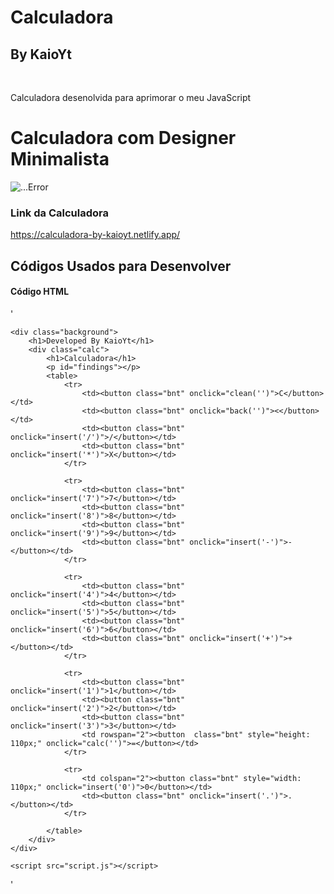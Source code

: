 # Calculadora
## By KaioYt
<br>
<p>Calculadora desenolvida para aprimorar o meu JavaScript</p>

<h1>Calculadora com Designer Minimalista</h1>

<div>
  <img src="https://user-images.githubusercontent.com/103225660/206946668-c9118e2d-96f3-455d-b65d-ca31dbc475bf.png" alt="...Error">
</div>

### Link da Calculadora
<a>https://calculadora-by-kaioyt.netlify.app/</a>


## Códigos Usados para Desenvolver

#### Código HTML

'
  <!DOCTYPE html>
<html lang="pt-br">
<head>
    <meta charset="UTF-8">
    <meta http-equiv="X-UA-Compatible" content="IE=edge">
    <meta name="viewport" content="width=device-width, initial-scale=1.0">
    <link rel="stylesheet" href="css/style.css">
    <link href="https://fonts.googleapis.com/css2?family=Rubik+Vinyl&display=swap" rel="stylesheet">
    <link href="https://fonts.googleapis.com/css2?family=Poppins:wght@500&display=swap" rel="stylesheet">
    <title>Calculadora</title>
</head>
<body>

    <div class="background">
        <h1>Developed By KaioYt</h1>
        <div class="calc">
            <h1>Calculadora</h1>
            <p id="findings"></p>
            <table>
                <tr>
                    <td><button class="bnt" onclick="clean('')">C</button></td>
                    <td><button class="bnt" onclick="back('')"><</button></td>
                    <td><button class="bnt" onclick="insert('/')">/</button></td>
                    <td><button class="bnt" onclick="insert('*')">X</button></td>
                </tr>

                <tr>
                    <td><button class="bnt" onclick="insert('7')">7</button></td>
                    <td><button class="bnt" onclick="insert('8')">8</button></td>
                    <td><button class="bnt" onclick="insert('9')">9</button></td>
                    <td><button class="bnt" onclick="insert('-')">-</button></td>
                </tr>

                <tr>
                    <td><button class="bnt" onclick="insert('4')">4</button></td>
                    <td><button class="bnt" onclick="insert('5')">5</button></td>
                    <td><button class="bnt" onclick="insert('6')">6</button></td>
                    <td><button class="bnt" onclick="insert('+')">+</button></td>
                </tr>

                <tr>
                    <td><button class="bnt" onclick="insert('1')">1</button></td>
                    <td><button class="bnt" onclick="insert('2')">2</button></td>
                    <td><button class="bnt" onclick="insert('3')">3</button></td>
                    <td rowspan="2"><button  class="bnt" style="height: 110px;" onclick="calc('')">=</button></td>
                </tr>

                <tr>
                    <td colspan="2"><button class="bnt" style="width: 110px;" onclick="insert('0')">0</button></td>
                    <td><button class="bnt" onclick="insert('.')">.</button></td>
                </tr>
                
            </table>
        </div>
    </div>

    <script src="script.js"></script>
</body>
</html>
'
